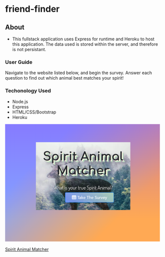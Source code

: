 # friend-finder

## About
* This fullstack application uses Express for runtime and Heroku to host this application. The data used is stored within the server, and therefore is not persistant.

### User Guide
Navigate to the website listed below, and begin the survey. Answer each question to find out which animal best matches your spirit!

### Techonology Used
* Node.js
* Express
* HTML/CSS/Bootstrap
* Heroku

![Spirit Animal Matcher](https://github.com/megzimo/friend-finder/blob/master/app/public/spirit_animal.png?raw=true)

[Spirit Animal Matcher](https://.herokuapp.com/ "Spirit Animal Matcher")
